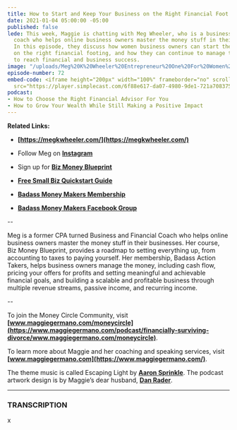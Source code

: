 ```yaml
---
title: How to Start and Keep Your Business on the Right Financial Foot
date: 2021-01-04 05:00:00 -05:00
published: false
lede: This week, Maggie is chatting with Meg Wheeler, who is a business and financial
  coach who helps online business owners master the money stuff in their businesses.
  In this episode, they discuss how women business owners can start their businesses
  on the right financial footing, and how they can continue to manage their businesses
  to reach financial and business success.
image: "/uploads/Meg%20K%20Wheeler%20Entrepreneur%20One%20For%20Women%20Business%20Money%20Consultant%202.jpg"
episode-number: 72
embed-code: <iframe height="200px" width="100%" frameborder="no" scrolling="no" seamless
  src="https://player.simplecast.com/6f88e617-da07-4980-9de1-721a708375ee?dark=false"></iframe>
podcast:
- How to Choose the Right Financial Advisor For You
- How to Grow Your Wealth While Still Making a Positive Impact
---
```


**Related Links:**

* **[https://megkwheeler.com/](https://megkwheeler.com/)**

* Follow Meg on **[Instagram](https://www.instagram.com/megkwheeler/)**

* Sign up for **[Biz Money Blueprint](https://meg.mykajabi.com/biz-money-blueprint-short)**

* **[Free Small Biz Quickstart Guide](https://meg.mykajabi.com/biz-money-checklist)**

* **[Badass Money Makers Membership](https://meg.mykajabi.com/badass-money-makers)**

* **[Badass Money Makers Facebook Group](https://www.facebook.com/groups/badassmoneymakers)**

--

Meg is a former CPA turned Business and Financial Coach who helps online business owners master the money stuff in their businesses. Her course, Biz Money Blueprint, provides a roadmap to setting everything up, from accounting to taxes to paying yourself. Her membership, Badass Action Takers, helps business owners manage the money, including cash flow, pricing your offers for profits and setting meaningful and achievable financial goals, and building a scalable and profitable business through multiple revenue streams, passive income, and recurring income.

--

To join the Money Circle Community, visit **[www.maggiegermano.com/moneycircle](https://www.maggiegermano.com/podcast/financially-surviving-divorce/www.maggiegermano.com/moneycircle)**.

To learn more about Maggie and her coaching and speaking services, visit **[www.maggiegermano.com](https://www.maggiegermano.com/)**.

The theme music is called Escaping Light by **[Aaron Sprinkle](http://aaronsprinklemusic.com/)**. The podcast artwork design is by Maggie’s dear husband, **[Dan Rader](https://danrdesign.com/)**.

---

### TRANSCRIPTION

x